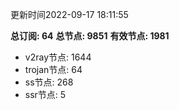 更新时间2022-09-17 18:11:55

**总订阅: 64**
**总节点: 9851**
**有效节点: 1981**
- v2ray节点: 1644
- trojan节点: 64
- ss节点: 268
- ssr节点: 5
